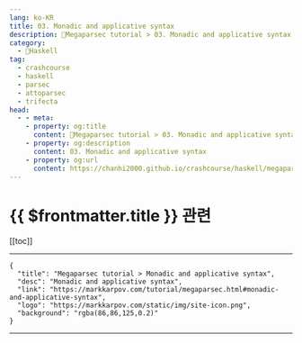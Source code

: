```yaml
---
lang: ko-KR
title: 03. Monadic and applicative syntax
description: 🐑Megaparsec tutorial > 03. Monadic and applicative syntax
category:
  - 🐑Haskell
tag: 
  - crashcourse
  - haskell
  - parsec
  - attoparsec
  - trifecta
head:
  - - meta:
    - property: og:title
      content: 🐑Megaparsec tutorial > 03. Monadic and applicative syntax
    - property: og:description
      content: 03. Monadic and applicative syntax
    - property: og:url
      content: https://chanhi2000.github.io/crashcourse/haskell/megaparsec/03.html
---
```


# {{ $frontmatter.title }} 관련

[[toc]]

---

```component VPCard
{
  "title": "Megaparsec tutorial > Monadic and applicative syntax",
  "desc": "Monadic and applicative syntax",
  "link": "https://markkarpov.com/tutorial/megaparsec.html#monadic-and-applicative-syntax",
  "logo": "https://markkarpov.com/static/img/site-icon.png",
  "background": "rgba(86,86,125,0.2)"
}
```

---

<TagLinks />
